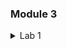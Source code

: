 ### Module 3

<details>
  <summary>Lab 1</summary>

  ```console
  nmap -sn -PR 10.10.10.3-254
  nmap -sn -PU 10.10.10.3-254
  nmap -sn -PE 10.10.10.3-254
  nmap -sn -PP 10.10.10.3-254
  nmap -sn -PM 10.10.10.3-254
  nmap -sn -PS 10.10.10.3-254
  nmap -sn -PA 10.10.10.3-254
  nmap -sn -PO 10.10.10.3-254
  ```
  ```console
  nmap -sT -v 10.10.1.22
  nmap -sS -v 10.10.1.22
  nmap -sX -v 10.10.1.22
  nmap -sM -v 10.10.1.22
  nmap -sA -v 10.10.1.22
  nmap -sU -v 10.10.1.22
  nmap -sN -T4 -A -v
  ```
</details>
